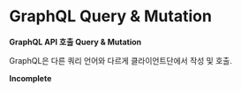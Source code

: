 # GraphQL Query & Mutation
**GraphQL API 호출 Query & Mutation**

GraphQL은 다른 쿼리 언어와 다르게 클라이언트단에서 작성 및 호출.

**Incomplete**
